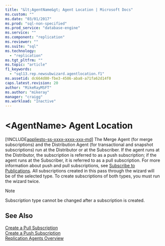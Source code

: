 ```yaml
---
title: "&lt;AgentName&gt; Agent Location | Microsoft Docs"
ms.custom: ""
ms.date: "03/01/2017"
ms.prod: "sql-non-specified"
ms.prod_service: "database-engine"
ms.service: ""
ms.component: "replication"
ms.reviewer: ""
ms.suite: "sql"
ms.technology: 
  - "replication"
ms.tgt_pltfrm: ""
ms.topic: "article"
f1_keywords: 
  - "sql13.rep.newsubwizard.agentlocation.f1"
ms.assetid: dc664d80-fbe3-4586-aba8-a71fa62d14f0
caps.latest.revision: 20
author: "MikeRayMSFT"
ms.author: "mikeray"
manager: "craigg"
ms.workload: "Inactive"
---
```

# &lt;AgentName&gt; Agent Location
[!INCLUDE[appliesto-ss-xxxx-xxxx-xxx-md](../../includes/appliesto-ss-xxxx-xxxx-xxx-md.md)]
  The Merge Agent (for merge subscriptions) and the Distribution Agent (for transactional and snapshot subscriptions) run at the Distributor or at the Subscriber. If the agent runs at the Distributor, the subscription is referred to as a push subscription; if the agent runs at the Subscriber, it is referred to as a pull subscription. For more information about push and pull subscriptions, see [Subscribe to Publications](../../relational-databases/replication/subscribe-to-publications.md). All subscriptions created in this pass through the wizard will be of the selected type. To create subscriptions of both types, you must run the wizard twice.  
  
> [!NOTE]  
>  Subscription type cannot be changed after a subscription is created.  
  
## See Also  
 [Create a Pull Subscription](../../relational-databases/replication/create-a-pull-subscription.md)   
 [Create a Push Subscription](../../relational-databases/replication/create-a-push-subscription.md)   
 [Replication Agents Overview](../../relational-databases/replication/agents/replication-agents-overview.md)  
  
  
